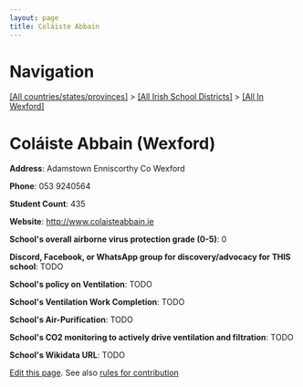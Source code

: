 ```yaml
---
layout: page
title: Coláiste Abbain
---
```

# Navigation

[[All countries/states/provinces]](../../..) > [[All Irish School Districts]](../..) > [[All In Wexford]](..)

# Coláiste Abbain (Wexford)

**Address**: Adamstown Enniscorthy Co Wexford

**Phone**: 053 9240564

**Student Count**: 435

**Website**: <http://www.colaisteabbain.ie>

**School's overall airborne virus protection grade (0-5)**: 0

**Discord, Facebook, or WhatsApp group for discovery/advocacy for THIS school**: TODO

**School's policy on Ventilation**: TODO

**School's Ventilation Work Completion**: TODO

**School's Air-Purification**: TODO

**School's CO2 monitoring to actively drive ventilation and filtration**: TODO

**School's Wikidata URL**: TODO


[Edit this page](https://github.com/ventilate-schools/Ireland/edit/main/./Wexford/Coláiste_Abbain.md). See also [rules for contribution](../../../contribution-rules/)